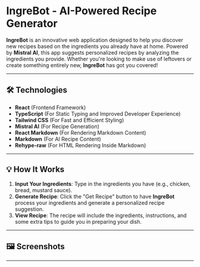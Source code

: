 # IngreBot - AI-Powered Recipe Generator

**IngreBot** is an innovative web application designed to help you discover new recipes based on the ingredients you already have at home. Powered by **Mistral AI**, this app suggests personalized recipes by analyzing the ingredients you provide. Whether you're looking to make use of leftovers or create something entirely new, **IngreBot** has got you covered!

---

## 🛠️ Technologies

-   **React** (Frontend Framework)
-   **TypeScript** (For Static Typing and Improved Developer Experience)
-   **Tailwind CSS** (For Fast and Efficient Styling)
-   **Mistral AI** (For Recipe Generation)
-   **React Markdown** (For Rendering Markdown Content)
-   **Markdown** (For AI Recipe Content)
-   **Rehype-raw** (For HTML Rendering Inside Markdown)

---

## 💡 How It Works

1. **Input Your Ingredients**: Type in the ingredients you have (e.g., chicken, bread, mustard sauce).
2. **Generate Recipe**: Click the "Get Recipe" button to have **IngreBot** process your ingredients and generate a personalized recipe suggestion.
3. **View Recipe**: The recipe will include the ingredients, instructions, and some extra tips to guide you in preparing your dish.

---

## 🖼️ Screenshots

---
